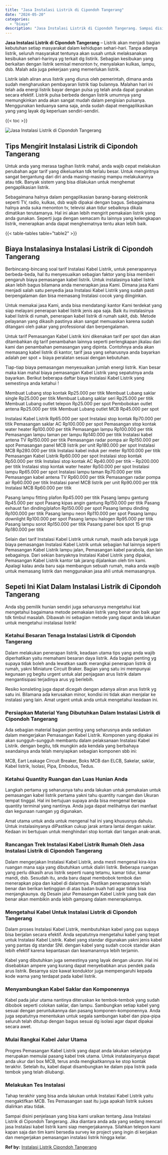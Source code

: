 ```yaml
---
title: "Jasa Instalasi Listrik di Cipondoh Tangerang"
date: "2024-05-20"
categories: 
  - "biaya"
description: "Jasa Instalasi Listrik di Cipondoh Tangerang. Sampai disini penjelasan yang bisa kami uraikan tentang Jasa Instalasi Listrik di Cipondoh Tangerang. Jika dian..."
---
```


**Jasa Instalasi Listrik di Cipondoh Tangerang** – Listrik akan menjadi bagian kebutuhan setiap masyarakat dalam kehidupan sehari-hari. Tanpa adanya listrik, seluruh masyarakat tentunya akan susah untuk melaksanakan kesibukan sehari-harinya yg terkait dg listirik. Sebagian kesibukan yang berkaitan dengan listrik semisal menonton tv, menyalakan kulkas, lampu, dsb. Malah ada juga pekerjaan yang memerlukan listrik.

Listrik ialah aliran arus listrik yang diurus oleh pemerintah, dimana anda sudah mengharuskan pembayaran listrik tiap bulannya. Malahan hari ini telah ada energi listrik bayar dengan pulsa yg telah anda dapat gunakan secara efektif. Listrik pulsa berbeda dengan listrik umumnya yang memungkinkan anda akan sangat mudah dalam pengisian pulsanya. Menggunakan keduanya sama saja, anda sudah dapat mengaplikasikan yang yang layak dg keperluan sendiri-sendiri.

{{< toc >}}

![Jasa Instalasi Listrik di Cipondoh Tangerang](/images/instalasi-listrik-murah27.png)

## Tips Mengirit Instalasi Listrik di Cipondoh Tangerang

Untuk anda yang merasa tagihan listrik mahal, anda wajib cepat melakukan perubahan agar tarif yang dikeluarkan tdk terlalu besar. Untuk mengiritnya sangat bergantung dari diri anda masing-masing mampu melakukannya atau tdk. Banyak sistem yang bisa dilakukan untuk menghemat pengaplikasian listrik.

Sebagaimana halnya dalam pengaplikasian barang-barang elektronik seperti TV, radio, kulkas, dsb wajib dipakai dengan bagus. Sebagaimana halnya anda suka menonton tv, televisi akan tidur sebaiknya dikala dimatikan terutamanya. Hal ini akan lebih mengirit pemakaian listrik yang anda gunakan. Seperti juga dengan semacam itu lainnya yang kelengkapan listrik, menerapkan anda dapat menghematnya tentu akan lebih baik.

{{< table-tables table="table2" >}}

## Biaya Instalasinya Instalasi Listrik di Cipondoh Tangerang

Berbincang-bincang soal tarif Instalasi Kabel Listrik, untuk penerapannya berbeda-beda, hal itu menyesuaikan sebagian faktor yang bisa memberi pengaruh biaya pemasangan kabel listrik. Untuk instalasinya kabel listrik akan lebih bagus bilamana anda menerapkan jasa Kami. Dimana jasa Kami menjadi salah satu penyedia jasa Instalasi Kabel Listrik yang sudah pasti berpengalaman dan bisa memasang Instalasi cocok yang diinginkan.

Untuk memakai jasa Kami, anda bisa mendatangi kantor Kami terdekat yang siap melayani penerapan kabel listrik jenis apa saja. Baik itu instalasinya kabel listrik di rumah, penerapan kabel listrik di rumah sakit, dsb. Metode pelayanan yang dikasih pastinya akan sangat memuaskan karena sudah ditangani oleh pakar yang professional dan berpengalaman.

Untuk tarif Pemasangan Kabel Listrik kini dikenakan tarif per spot dan akan ditambahkan dg tarif penambahan lainnya seperti perlengkapan jikalau dari kami dan penambahan pemasangan yang dipinta. Contohnya anda akan memasang kabel listrik di kantor, tarif jasa yang seharusnya anda bayarkan adalah per spot + biaya peralatan sesuai dengan kebutuhan.

Tiap-tiap biaya pemasangan menyesuaikan jumlah energi listrik. Kian besar maka kian mahal biaya pemasangan Kabel Listrik yang sepatutnya anda bayarkan. Berikut beberapa daftar biaya Instalasi Kabel Listrik yang semestinya anda ketahui !

Membuat Lubang stop kontak Rp25.000 per titik Membuat Lubang saklar single Rp25.000 per titik Membuat Lubang saklar seri Rp25.000 per titik Membuat Lubang outlet telepon Rp25.000 per spot Pembobokan outlet antena Rp25.000 per titik Membuat Lubang outlet MCB Rp45.000 per spot

Instalasi Kabel Listrik Rp65.000 per spot Instalasi stop kontak Rp70.000 per titik Pemasangan saklar AC Rp100.000 per spot Pemasangan stop kontak water heater Rp100.000 per titik Pemasangan lampu Rp100.000 per titik Pemasangan lampu taman per lampu Rp140.000 per titik Instalasi kabel antena TV Rp150.000 per titik Pemasangan radar pompa air Rp150.000 per spot Pemasangan panel MCB listrik per unit Rp180.000 per spot Instalasi MCB Rp280.000 per titik Instalasi kabel induk per meter Rp100.000 per titik Pemasangan Kabel Listrik Rp60.000 per spot Instalasi stop kontak Rp50.000 per titik Instalasi stop kontak AC Rp40.000 per titik – Rp200.000 per titik Instalasi stop kontak water heater Rp50.000 per spot Instalasi lampu Rp65.000 per spot Instalasi lampu taman Rp70.000 per titik Pemasangan kabel antena TV Rp60.000 per titik Pemasangan radar pompa air Rp60.000 per titik Instalasi panel MCB listrik per unit Rp90.000 per titik Instalasi MCB Rp60.000 per titik

Pasang lampu fitting plafon Rp45.000 per titik Pasang lampu gantung Rp45.000 per spot Pasang kipas angin gantung Rp150.000 per titik Pasang exhaust fan dinding/plafon Rp150.000 per spot Pasang lampu dinding Rp100.000 per titik Pasang lampu neon Rp110.000 per spot Pasang lampu downlight Rp100.000 per spot Pasang lampu halogen Rp95.000 per titik Pasang lampu sorot Rp150.000 per titik Pasang panel box spot 15 grup Rp180.000 per titik

Selain dari tarif Instalasi Kabel Listrik untuk rumah, masih ada banyak juga biaya pemasangan Instalasi Kabel Listrik untuk sebagian hal lainnya seperti Pemasangan Kabel Listrik lampu jalan, Pemasangan kabel parabola, dan lain sebagainya. Dari sekian banyaknya Instalasi Kabel Listrik yang dipakai, Pemasangan Kabel Listrik kantor tak jarang dijalankan oleh tim kami. Apalagi kalau anda baru saja membangun sebuah rumah, maka anda wajib untuk memasang listrik dan menggunakan jasa ahli untuk memasangnya.

## Sepeti Ini Kiat Dalam Instalasi Listrik di Cipondoh Tangerang


Anda sbg pemilik hunian sendiri juga seharusnya mengetahui kiat mengetahui bagaimana metode pemakaian listrik yang benar dan baik agar tdk timbul masalah. Dibawah ini sebagian metode yang dapat anda lakukan untuk mengetahui instalasai listrik!

### Ketahui Besaran Tenaga Instalasi Listrik di Cipondoh Tangerang

Dalam melakukan penerapan listrik, keadaan utama tips yang anda wajib diperhatikan yaitu memahami besaran daya listrik. Ada bagian penting yg supaya tidak boleh anda lewatkan saatk merangkai penerapan listrik di rumah, yakni Miniature Circuit Braker. Bagian yang satu ini mempunyai kegunaan yg begitu urgent untuk alat penjagaan arus listrik dalam mengantisipasi terjadinya arus yg berlebih.

Resiko konsleting juga dapat dicegah dengan adanya aliran arus listrik yg satu ini. Bilamana ada kerusakan minor, kondisi ini tidak akan menjalar ke instalasi yang lain. Amat urgent untuk anda untuk mengetahui keadaan ini.

### Persiapkan Material Yang Dibutuhkan Dalam Instalasi Listrik di Cipondoh Tangerang

Ada sebagian material bagian penting yang seharusnya anda sediakan dalam mengerjakan Pemasangan Kabel Listrik. Komponen yang dipakai ini akan sungguh-sungguh membantu dalam pelaksanaan Instalasi Kabel Listrik. dengan begitu, tdk mungkin ada kendala yang berbahaya seandainya anda telah menyiapkan sebagian komponen sbb ini:

MCB, Eart Leakage Circuit Breaker, Boks MCB dan ELCB, Sakelar, saklar, Kabel listrik, Isolasi, Pipa, Embodus, Tedus.

### Ketahui Quantity Ruangan dan Luas Hunian Anda

Langkah pertama yg seharusnya tahu anda lakukan untuk pemakaian untuk pemasangan kabel listrik pertama yakni tahu quantity ruangan dan Ukuran tempat tinggal. Hal ini bertujuan supaya anda bisa mengenal berapa quantity terminal yang nantinya. Anda juga dapat melihatnya dari manfaat dan kegunaan ruangan yg digunakan.

Amat utama untuk anda untuk mengenal hal ini yang khususnya dahulu. Untuk instalasinyanya diPastikan cukup jarak antara lantai dengan saklar. Kedaan ini bertujuan untuk menghindari stop kontak dari tangan anak-anak.

### Rancangan Trek Instalasi Kabel Listrik Rumah Oleh Jasa Instalasi Listrik di Cipondoh Tangerang

Dalam mengerjakan Instalasi Kabel Listrik, anda mesti mengenal kira-kira ruangan mana saja yang dibutuhkan untuk dialiri listrik. Beberapa ruangan yang perlu dikasih arus listrik seperti ruang tetamu, kamar tidur, kamar mandi, dsb. Sesudah itu, anda baru dapat membobok tembok dan menerapkan pipa dan kabel di dalamnya. Pastikan penerapannya telah benar dan berikan ketinggian di atas badan buah hati agar tidak bisa menjangkaunya. dg Desain jalur Pemasangan Kabel Listrik yang baik dan benar akan membikin anda lebih gampang dalam menerapkannya.

### Mengetahui Kabel Untuk Instalasi Listrik di Cipondoh Tangerang

Dalam proses Instalasi Kabel Listrik, membutuhkan kabel yang pas supaya bisa berjalan secara efektif. Anda sepatutnya mengetahui kabel yang tepat untuk Instalasi Kabel Listrik. Kabel yang standar digunakan yakni jenis kabel yang pantas dg standar SNI. dengan kabel yang sudah cocok standar akan lebih efektif karena kepantasan dan keamanannya lebih terjamin.

Kabel yang dibutuhkan juga semestinya yang layak dengan ukuran. Hal ini disebabkan ampere yang kurang dapat menyebabkan arus pendek pada arus listrik. Besarnya size kawat konduktor juga mempengaruhi kepada kode warna yang terdapat pada kabel listrik.

### Menyambungkan Kabel Saklar dan Komponennya

Kabel pada jalur utama nantinya diteruskan ke tembok-tembok yang sudah dibobok seperti colokan saklar, dan lampu. Sambungkan setiap kabel yang sesuai dengan peruntukannya dan pasang komponen-komponennya. Anda juga sepatutnya menentukan untuk segala sambungan kabel dan pipa-pipa seluruh telah ditutup dengan bagus sesuai dg isolasi agar dapat dipakai secara awet.

### Mulai Rangkai Kabel Jalur Utama

Progres Pemasangan Kabel Listrik yang dapat anda lakukan selanjutya merupakan memulai pasang kabel trek utama. Untuk instalasinyanya dapat anda ukur dari box MCB, terus anda mengkaitkannya ke stop kontak terakhir. Setelah itu, kabel dapat disambungkan ke dalam pipa listrik pada tembok yang telah dilubangi.

### Melakukan Tes Instalasi

Tahap terakhir yang bisa anda lakukan untuk Instalasi Kabel Listrik yaitu mengaktifkan MCB. Tes Pemasangan saat itu juga apakah listrik sukses dialirkan atau tidak.

Sampai disini penjelasan yang bisa kami uraikan tentang Jasa Instalasi Listrik di Cipondoh Tangerang. Jika diantara anda ada yang sedang mencari jasa Instalasi kabel listrik kami siap mengerjakannya. Silahkan telepon kami kapan saja dan tim kami bersedia survey ke project yang ingin di kerjakan dan mengerjakan pemasangan instalasi listrik hingga kelar.

**Ref by:** [Instalasi Listrik Cipondoh Tangerang](https://id.wikipedia.org/wiki/Instalasi)
